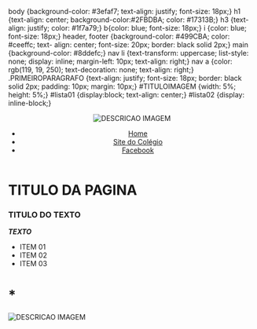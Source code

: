 body {background-color: #3efaf7; text-align: justify; font-size: 18px;}
h1 {text-align: center; background-color:#2FBDBA; color: #17313B;}
h3 {text-align: justify; color: #1f7a79;}
b{color: blue; font-size: 18px;}
i {color: blue; font-size: 18px;}
header, footer {background-color: #499CBA; color: #ceeffc; text- align: center; font-size: 20px; border: black solid 2px;}
main {background-color: #8ddefc;}
nav li {text-transform: uppercase; list-style: none; display: inline; margin-left: 10px; text-align: right;}
nav a {color: rgb(119, 19, 250); text-decoration: none; text-align: right;}
.PRIMEIROPARAGRAFO {text-align: justify; font-size: 18px; border: black solid 2px; padding: 10px; margin: 10px;}
#TITULOIMAGEM {width: 5%; height: 5%;}
#lista01 {display:block; text-align: center;} #lista02 {display: inline-block;}
<!DOCTYPE html>
<html>
<head>
<meta charset='utf-8'>
<meta http-equiv="X-UA-Compatible' content="IE=edge'>
<title>TITULO DA ABA</title>
<meta name='viewport' content='width=device-width, initial- scale=1'>
<link rel='stylesheet' type='text/css' media='screen'
href='style.css'>
<script src='main.js'></script>
</head>
<body>
<header><p><img id="TITULOIMAGEM" src="logo.jpeg"
alt="DESCRICAO IMAGEM"></p>
<nav>
<ul id="lista01">
<li><a target="_blank" href="index.html">Home</li>
<li><a target="_blank"
href="http://www.consultaescolas.pr.gov.br/">Site do
Colégio</li>
<li><a target="_blank"
href="https://www.facebook.com/profile.php?
</ul>
id=100009582499964">Facebook</li></a>
</nav>
</header>
<main>
<h1>TITULO DA PAGINA</h1>
<div class="PRIMEIROPARAGRAFO">
<h3>TITULO DO TEXTO</h3>
<p><i><b>TEXTO</b></i></p>
<ul id="lista02">
<li>ITEM 01</li>
<li>ITEM 02</li>
<li>ITEM 03</li>
</ul>
</div>
<h1>*</h1>
</main>
<footer><p><img id="TITULOIMAGEM" src="logo.jpeg"
alt="DESCRICAO IMAGEM"></p></footer>
</body>
</html>

